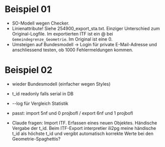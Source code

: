 Beispiel 01
===========

* SO-Modell wegen Checker.
* Linienattribute! Siehe 254900_export_sta.txt. Einziger Unterschied zum Original-Logfile. Im exportierten ITF ist ein @ bei `Gemeindegrenze_Geometrie`. Im Original ist eine 0.
* Umsteigen auf Bundesmodell -> Login für private E-Mail-Adresse und anschliessend testen, ob 1000 Fehlermeldungen kommen.


Beispiel 02
===========

* wieder Bundesmodell (einfacher wegen Styles)
* t_id readonly falls serial in DB
* --log für Vergleich Statistik
* passt: import 5nf und 0 projbofl / export 6nf und 1 projbofl

* Claude fragen: Import ITF. Erfassen eines neuen Objektes. Händische Vergabe der t_id. Beim ITF-Export interpretier ili2pg meine händische t_id als höchste t_id und vergibt automatisch korrekte Werte bei den Geometrie-Spaghettis?
